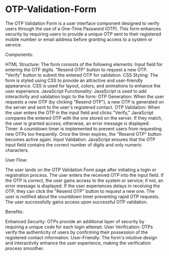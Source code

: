 # OTP-Validation-Form
The OTP Validation Form is a user interface component designed to verify users through the use of a One-Time Password (OTP). This form enhances security by requiring users to provide a unique OTP sent to their registered mobile number or email address before granting access to a system or service.


Components:

HTML Structure: The form consists of the following elements:
Input field for entering the OTP digits.
"Resend OTP" button to request a new OTP.
"Verify" button to submit the entered OTP for validation.
CSS Styling: The form is styled using CSS to provide an attractive and user-friendly appearance. CSS is used for layout, colors, and animations to enhance the user experience.
JavaScript Functionality: JavaScript is used to add interactivity and validation logic to the form:
OTP Generation: When the user requests a new OTP (by clicking "Resend OTP"), a new OTP is generated on the server and sent to the user's registered contact.
OTP Validation: When the user enters the OTP in the input field and clicks "Verify," JavaScript compares the entered OTP with the one stored on the server. If they match, the user is granted access; otherwise, an error message is displayed.
Timer: A countdown timer is implemented to prevent users from requesting new OTPs too frequently. Once the timer expires, the "Resend OTP" button becomes active again.
Input Validation: JavaScript ensures that the OTP input field contains the correct number of digits and only numeric characters.



User Flow:

The user lands on the OTP Validation Form page after initiating a login or registration process.
The user enters the received OTP into the input field.
If the OTP is correct, the user gains access to the system or service; if not, an error message is displayed.
If the user experiences delays in receiving the OTP, they can click the "Resend OTP" button to request a new one.
The user is notified about the countdown timer preventing rapid OTP requests.
The user successfully gains access upon successful OTP validation.


Benefits:

Enhanced Security: OTPs provide an additional layer of security by requiring a unique code for each login attempt.
User Verification: OTPs verify the authenticity of users by confirming their possession of the registered contact information.
User-Friendly: The form's intuitive design and interactivity enhance the user experience, making the verification process smoother.
